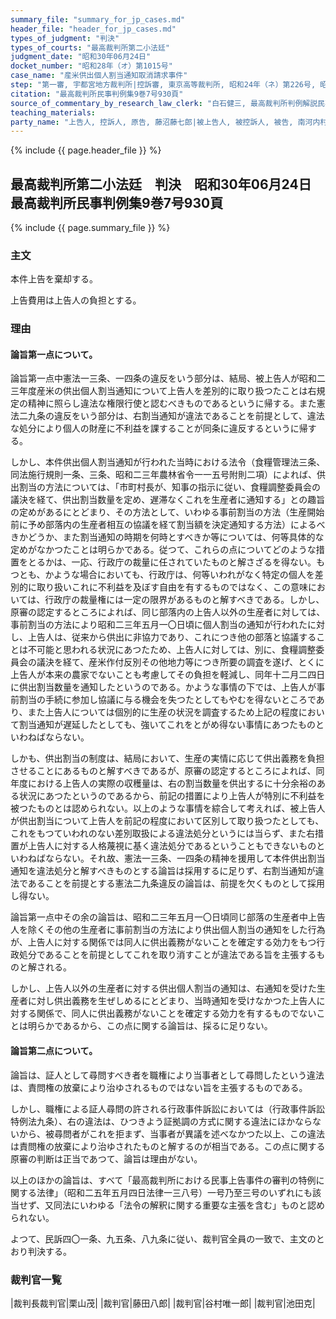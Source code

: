 ```yaml
---
summary_file: "summary_for_jp_cases.md"
header_file: "header_for_jp_cases.md"
types_of_judgment: "判決"
types_of_courts: "最高裁判所第二小法廷"
judgment_date: "昭和30年06月24日"
docket_number: "昭和28年（オ）第1015号"
case_name: "産米供出個人割当通知取消請求事件"
step: "第一審, 宇都宮地方裁判所|控訴審, 東京高等裁判所, 昭和24年（ネ）第226号, 昭和28年9月7日, 判決"
citation: "最高裁判所民事判例集9巻7号930頁"
source_of_commentary_by_research_law_clerk: "白石健三, 最高裁判所判例解説民事篇昭和30年度79頁"
teaching_materials:
party_name: "上告人, 控訴人, 原告, 藤沼藤七郎|被上告人, 被控訴人, 被告, 南河内村長, 岩瀬鉾太郎"
---
```


{% include {{ page.header_file }}  %}

## 最高裁判所第二小法廷　判決　昭和30年06月24日　最高裁判所民事判例集9巻7号930頁




{% include {{ page.summary_file }}  %}








### 主文



本件上告を棄却する。

上告費用は上告人の負担とする。





### 理由



#### 論旨第一点について。

論旨第一点中憲法一三条、一四条の違反をいう部分は、結局、被上告人が昭和二三年度産米の供出個人割当通知について上告人を差別的に取り扱つたことは右規定の精神に照らし違法な権限行使と認むべきものであるというに帰する。また憲法二九条の違反をいう部分は、右割当通知が違法であることを前提として、違法な処分により個人の財産に不利益を課することが同条に違反するというに帰する。

しかし、本件供出個人割当通知が行われた当時における法令（食糧管理法三条、同法施行規則一条、三条、昭和二三年農林省令一一五号附則二項）によれば、供出割当の方法については、「市町村長が、知事の指示に従い、食糧調整委員会の議決を経て、供出割当数量を定め、遅滞なくこれを生産者に通知する」との趣旨の定めがあるにとどまり、その方法として、いわゆる事前割当の方法（生産開始前に予め部落内の生産者相互の協議を経て割当額を決定通知する方法）によるべきかどうか、また割当通知の時期を何時とすべきか等については、何等具体的な定めがなかつたことは明らかである。従つて、これらの点についてどのような措置をとるかは、一応、行政庁の裁量に任されていたものと解さざるを得ない。もつとも、かような場合においても、行政庁は、何等いわれがなく特定の個人を差別的に取り扱いこれに不利益を及ぼす自由を有するものではなく、この意味においては、行政庁の裁量権には一定の限界があるものと解すべきである。しかし、原審の認定するところによれば、同じ部落内の上告人以外の生産者に対しては、事前割当の方法により昭和二三年五月一〇日頃に個人割当の通知が行われたに対し、上告人は、従来から供出に非協力であり、これにつき他の部落と協議することは不可能と思われる状況にあつたため、上告人に対しては、別に、食糧調整委員会の議決を経て、産米作付反別その他地力等につき所要の調査を遂げ、とくに上告人が本来の農家でないことも考慮してその負担を軽減し、同年十二月二四日に供出割当数量を通知したというのである。かような事情の下では、上告人が事前割当の手続に参加し協議に与る機会を失つたとしてもやむを得ないところであり、また上告人については個別的に生産の状況を調査するため上記の程度において割当通知が遅延したとしても、強いてこれをとがめ得ない事情にあつたものといわねばならない。

しかも、供出割当の制度は、結局において、生産の実情に応じて供出義務を負担させることにあるものと解すべきであるが、原審の認定するところによれば、同年度における上告人の実際の収穫量は、右の割当数量を供出するに十分余裕のある状況にあつたというのであるから、前記の措置により上告人が特別に不利益を被つたものとは認められない。以上のような事情を綜合して考えれば、被上告人が供出割当について上告人を前記の程度において区別して取り扱つたとしても、これをもつていわれのない差別取扱による違法処分というには当らず、また右措置が上告人に対する人格蔑視に基く違法処分であるということもできないものといわねばならない。それ故、憲法一三条、一四条の精神を援用して本件供出割当通知を違法処分と解すべきものとする論旨は採用するに足りず、右割当通知が違法であることを前提とする憲法二九条違反の論旨は、前提を欠くものとして採用し得ない。

論旨第一点中その余の論旨は、昭和二三年五月一〇日頃同じ部落の生産者中上告人を除くその他の生産者に事前割当の方法により供出個人割当の通知をした行為が、上告人に対する関係では同人に供出義務がないことを確定する効力をもつ行政処分であることを前提としてこれを取り消すことが違法である旨を主張するものと解される。

しかし、上告人以外の生産者に対する供出個人割当の通知は、右通知を受けた生産者に対し供出義務を生ぜしめるにとどまり、当時通知を受けなかつた上告人に対する関係で、同人に供出義務がないことを確定する効力を有するものでないことは明らかであるから、この点に関する論旨は、採るに足りない。



#### 論旨第二点について。

論旨は、証人として尋問すべき者を職権により当事者として尋問したという違法は、責問権の放棄により治ゆされるものではない旨を主張するものである。

しかし、職権による証人尋問の許される行政事件訴訟においては（行政事件訴訟特例法九条）、右の違法は、ひつきよう証拠調の方式に関する違法にほかならないから、被尋問者がこれを拒まず、当事者が異議を述べなかつた以上、この違法は責問権の放棄により治ゆされたものと解するのが相当である。この点に関する原審の判断は正当であつて、論旨は理由がない。

以上のほかの論旨は、すべて「最高裁判所における民事上告事件の審判の特例に関する法律」（昭和二五年五月四日法律一三八号）一号乃至三号のいずれにも該当せず、又同法にいわゆる「法令の解釈に関する重要な主張を含む」ものと認められない。

よつて、民訴四〇一条、九五条、八九条に従い、裁判官全員の一致で、主文のとおり判決する。

### 裁判官一覧

|裁判長裁判官|栗山茂|
|裁判官|藤田八郎|
|裁判官|谷村唯一郎|
|裁判官|池田克|




